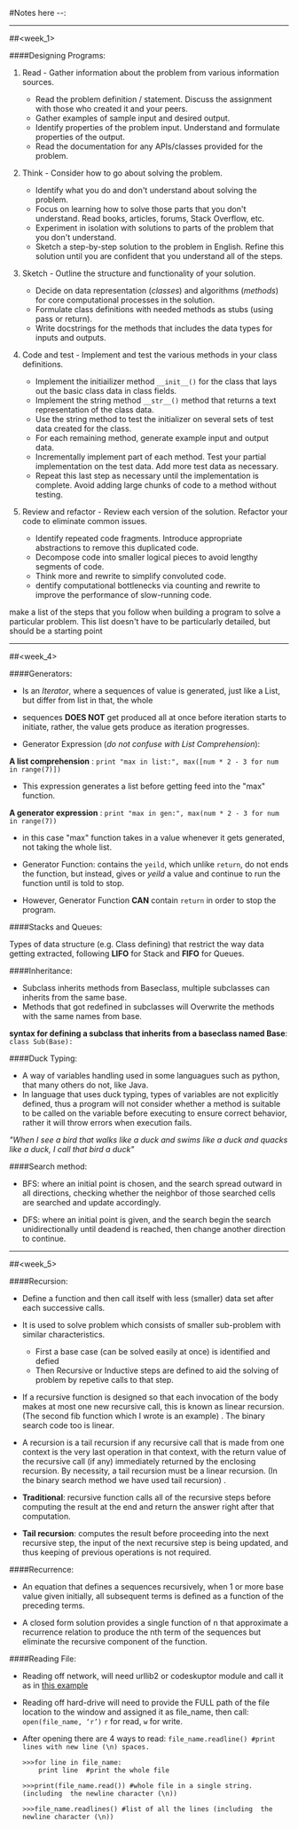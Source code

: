 #Notes here --: 

***

##<week_1>

####Designing Programs:

1. Read - Gather information about the problem from various information sources.
	* Read the problem definition / statement. Discuss the assignment with those who created it and your peers.
	* Gather examples of sample input and desired output.
	* Identify properties of the problem input. Understand and formulate properties of the output.
	* Read the documentation for any APIs/classes provided for the problem.
	
	
2. Think - Consider how to go about solving the problem.
	* Identify what you do and don't understand about solving the problem.
	* Focus on learning how to solve those parts that you don't understand. Read books, articles, forums, Stack Overflow, etc.
	* Experiment in isolation with solutions to parts of the problem that you don't understand.
	* Sketch a step-by-step solution to the problem in English. Refine this solution until you are confident that you understand all of the steps.
	  
3. Sketch - Outline the structure and functionality of your solution.
	* Decide on data representation (*classes*) and algorithms (*methods*) for core computational processes in the solution.
	* Formulate class definitions with needed methods as stubs (using pass or return).
	* Write docstrings for the methods that includes the data types for inputs and outputs.
	
4. Code and test - Implement and test the various methods in your class definitions.
	* Implement the initiailizer method `__init__()` for the class that lays out the basic class data in class fields.
	* Implement the string method `__str__()` method that returns a text representation of the class data.
	* Use the string method to test the initializer on several sets of test data created for the class.
	* For each remaining method, generate example input and output data.
	* Incrementally implement part of each method. Test your partial implementation on the test data. Add more test data as necessary.
	* Repeat this last step as necessary until the implementation is complete. Avoid adding large chunks of code to a method without testing.
	  
5. Review and refactor - Review each version of the solution. Refactor your code to eliminate common issues.
	* Identify repeated code fragments. Introduce appropriate abstractions to remove this duplicated code.
	* Decompose code into smaller logical pieces to avoid lengthy segments of code.
	* Think more and rewrite to simplify convoluted code.
	* dentify computational bottlenecks via counting and rewrite to improve the performance of slow-running code.
	
  make a list of the steps that you follow when building a program to solve a particular problem. 
  This list doesn't have to be particularly detailed, but should be a starting point

***

##<week_4>

####Generators:

* Is an *Iterator*, where a sequences of value is generated, just like a List, but differ from list in that, the whole
* sequences **DOES NOT** get produced all at once before iteration starts to initiate, rather, the value gets produce as iteration progresses.

* Generator Expression (*do not confuse with List Comprehension*):

**A list comprehension** : `print "max in list:", max([num * 2 - 3 for num in range(7)])` 
* This expression generates a list before getting feed into the "max" function.

**A generator expression** : `print "max in gen:", max(num * 2 - 3 for num in range(7))` 
* in this case "max" function takes in a value whenever it gets generated, not taking the whole list.

* Generator Function: contains the `yeild`, which unlike `return`, do not ends the function, but instead, gives or *yeild* a value and continue to run the function until is told to stop.
	
* However, Generator Function **CAN** contain `return` in order to stop the program.


####Stacks and Queues:

Types of data structure (e.g. Class defining) that restrict the way data getting extracted, following **LIFO** for Stack and **FIFO** for Queues.
	
####Inheritance:

* Subclass inherits methods from Baseclass, multiple subclasses can inherits from the same base.
* Methods that got redefined in subclasses will Overwrite the methods with the same names from base.
	
**syntax for defining a subclass that inherits from a baseclass named Base**: `class Sub(Base):`
	

####Duck Typing:

* A way of variables handling used in some languagues such as python, that many others do not, like Java.
* In language that uses duck typing, types of variables are not explicitly defined, thus a program will not consider whether a method is suitable to be called on the variable before executing to ensure correct behavior, rather it will throw errors when execution fails.

*"When I see a bird that walks like a duck and swims like a duck and quacks like a duck, I call that bird a duck"*
	

####Search method:
	
* BFS: where an initial point is chosen, and the search spread outward in all directions, checking whether the neighbor of those searched cells are searched and update accordingly.
	
* DFS: where an initial point is given, and the search begin the search unidirectionally until deadend is reached, then change another direction to continue.

***

##<week_5>

####Recursion:

* Define a function and then call itself with less (smaller) data set after each successive calls.
* It is used to solve problem which consists of smaller sub-problem with similar characteristics.
	* First a base case (can be solved easily at once) is identified and defied
	* Then Recursive or Inductive steps are defined to aid the solving of problem by repetive calls to that step.
		

* If a recursive function is designed so that each invocation of the body makes at most one new recursive call, this is known as linear recursion. (The second fib function which I wrote is an example) . The binary search code too is linear. 

* A recursion is a tail recursion if any recursive call that is made from one context is the very last operation in that context, with the return value of the recursive call (if any) immediately returned by the enclosing recursion. By necessity, a tail recursion must be a linear recursion. (In the binary search method we have used tail recursion) . 

* **Traditional**: recursive function calls all of the recursive steps before computing the result at the end 
and return the answer right after that computation.

* **Tail recursion**: computes the result before proceeding into the next recursive step, the input of the next 
recursive step is being updated, and thus keeping of previous operations is not required. 


####Recurrence:

* An equation that defines a sequences recursively, when 1 or more base value given initially, all subsequent terms is defined as a function of the preceding terms.

* A closed form solution provides a single function of n that approximate a recurrence relation to produce the nth term of the sequences but eliminate the recursive component of the function.	

####Reading File:

* Reading off network, will need urllib2 or codeskuptor module and call it as in [this example](http://www.codeskulptor.org/#examples_files.py)

* Reading off hard-drive will need to provide the FULL path of the file location to the window and assigned it as file_name, then call: 
`open(file_name, ‘r’)`
`r` for read, `w` for write.

* After opening there are 4 ways to read: `file_name.readline() #print lines with new line (\n) spaces.`
	
	```
	>>>for line in file_name:
		print line  #print the whole file

	>>>print(file_name.read()) #whole file in a single string. (including  the newline character (\n))

	>>>file_name.readlines() #list of all the lines (including  the newline character (\n))
	
	```
